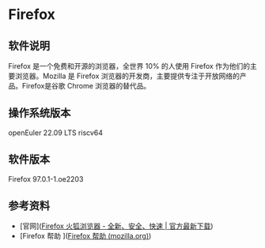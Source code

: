 # Firefox

## 软件说明

Firefox 是一个免费和开源的浏览器，全世界 10% 的人使用 Firefox 作为他们的主要浏览器。Mozilla 是 Firefox 浏览器的开发商，主要提供专注于开放网络的产品。Firefox是谷歌 Chrome 浏览器的替代品。


## 操作系统版本

openEuler 22.09 LTS riscv64

## 软件版本

Firefox 97.0.1-1.oe2203

## 参考资料

- [官网]([Firefox 火狐浏览器 - 全新、安全、快速 | 官方最新下载](https://www.firefox.com.cn/))
- [Firefox 帮助 ]([Firefox 帮助 (mozilla.org)](https://support.mozilla.org/zh-CN/products/firefox))
